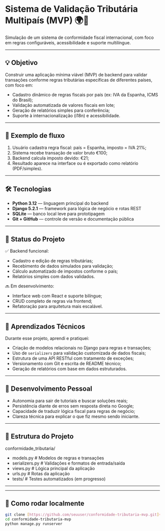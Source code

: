 # Sistema de Validação Tributária Multipaís (MVP) 🌍💸  
Simulação de um sistema de conformidade fiscal internacional, com foco em regras configuráveis, acessibilidade e suporte multilíngue.

---

## 💡 Objetivo

Construir uma aplicação mínima viável (MVP) de backend para validar transações conforme regras tributárias específicas de diferentes países, com foco em:

- Cadastro dinâmico de regras fiscais por país (ex: IVA da Espanha, ICMS do Brasil);
- Validação automatizada de valores fiscais em lote;
- Geração de relatórios simples para conferência;
- Suporte à internacionalização (i18n) e acessibilidade.

---

## 📌 Exemplo de fluxo

1. Usuário cadastra regra fiscal: país = Espanha, imposto = IVA 21%;
2. Sistema recebe transação de valor bruto €100;
3. Backend calcula imposto devido: €21;
4. Resultado aparece na interface ou é exportado como relatório (PDF/simples).

---

## 🛠️ Tecnologias

- **Python 3.12** — linguagem principal do backend
- **Django 5.2.1** — framework para lógica de negócio e rotas REST
- **SQLite** — banco local leve para prototipagem
- **Git + GitHub** — controle de versão e documentação pública

---

## 🚧 Status do Projeto

✅ Backend funcional:
- Cadastro e edição de regras tributárias;
- Recebimento de dados simulados para validação;
- Cálculo automatizado de impostos conforme o país;
- Relatórios simples com dados validados.

🔜 Em desenvolvimento:
- Interface web com React e suporte bilíngue;
- CRUD completo de regras via frontend;
- Refatoração para arquitetura mais escalável.

---

## 🤖 Aprendizados Técnicos

Durante esse projeto, aprendi e pratiquei:

- Criação de modelos relacionais no Django para regras e transações;
- Uso de `serializers` para validação customizada de dados fiscais;
- Estrutura de uma API RESTful com tratamento de exceções;
- Versionamento com Git e escrita de README técnico;
- Geração de relatórios com base em dados estruturados.

---

## 🌱 Desenvolvimento Pessoal

- Autonomia para sair de tutoriais e buscar soluções reais;
- Persistência diante de erros sem resposta direta no Google;
- Capacidade de traduzir lógica fiscal para regras de negócio;
- Clareza técnica para explicar o que fiz mesmo sendo iniciante.

---

## 📁 Estrutura do Projeto

conformidade_tributaria/
- models.py # Modelos de regras e transações
- serializers.py # Validações e formatos de entrada/saída
- views.py # Lógica principal da aplicação
- urls.py # Rotas da aplicação
- tests/ # Testes automatizados (em progresso)

---


---

## 🚀 Como rodar localmente

```bash
git clone [https://github.com/seuuser/conformidade-tributaria-mvp.git](https://github.com/talitarolin/mvp-conformidade-tributaria)
cd conformidade-tributaria-mvp
python manage.py runserver
